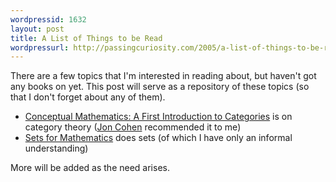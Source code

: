 ```yaml
--- 
wordpressid: 1632
layout: post
title: A List of Things to be Read
wordpressurl: http://passingcuriosity.com/2005/a-list-of-things-to-be-read/
---
```

There are a few topics that I'm interested in reading about, but haven't got any books on yet. This post will serve as a repository of these topics (so that I don't forget about any of them).<br /><ul><li><a href="http://www.cambridge.org/aus/catalogue/catalogue.asp?isbn=0521478170">Conceptual Mathematics: A First Introduction to Categories</a> is on category theory (<a href="http://thatlogicblog.blogspot.com/">Jon Cohen</a> recommended it to me)</li><li><a href="http://www.cambridge.org/aus/catalogue/catalogue.asp?isbn=0521804442">Sets for Mathematics</a> does sets (of which I have only an  informal understanding)</li></ul>More will be added as the need arises.
